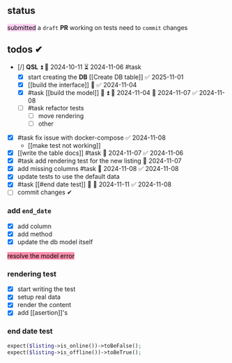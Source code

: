 ## status
<mark style="background: #FFB8EBA6;">submitted</mark> a `draft` **PR**
working on tests
need to `commit` changes

## todos ✔
- [/] **QSL** ⏫ 🛫 2024-10-11 ⏳ 2024-11-06 #task
	- [x] start creating the **DB** [[Create DB table]] ✅ 2025-11-01 
	- [x] [[build the interface]] 🔼 ✅ 2024-11-04
	- [x] #task [[build the model]] 🎴 ⏫ 🛫 2024-11-04 📅 2024-11-07 ✅ 2024-11-08
	- [ ] #task refactor tests
		- [ ] move rendering
		- [ ] other
- [x] #task fix issue with docker-compose ✅ 2024-11-08
	- [[make test not working]]
- [x] [[write the table docs]] #task 📅 2024-11-07 ✅ 2024-11-06
- [x] #task add rendering test for the new listing 📅 2024-11-07
- [x] add missing columns #task 📅 2024-11-08 ✅ 2024-11-08
- [x] update tests to use the default data
- [x] #task [[#end date test]] 🧪 📅 2024-11-11 ✅ 2024-11-08
- [ ] commit changes ✔

### add `end_date`
- [x] add column
- [x] add method
- [x] update the db model itself

<mark style="background: #FF5582A6;">resolve the model error</mark>

### rendering test
- [x] start writing the test
- [x] setup real data
- [x] render the content
- [x] add [[asertion]]'s

### end date test
```php
expect($listing->is_online())->toBeFalse();
expect($listing->is_offline())->toBeTrue();
```
